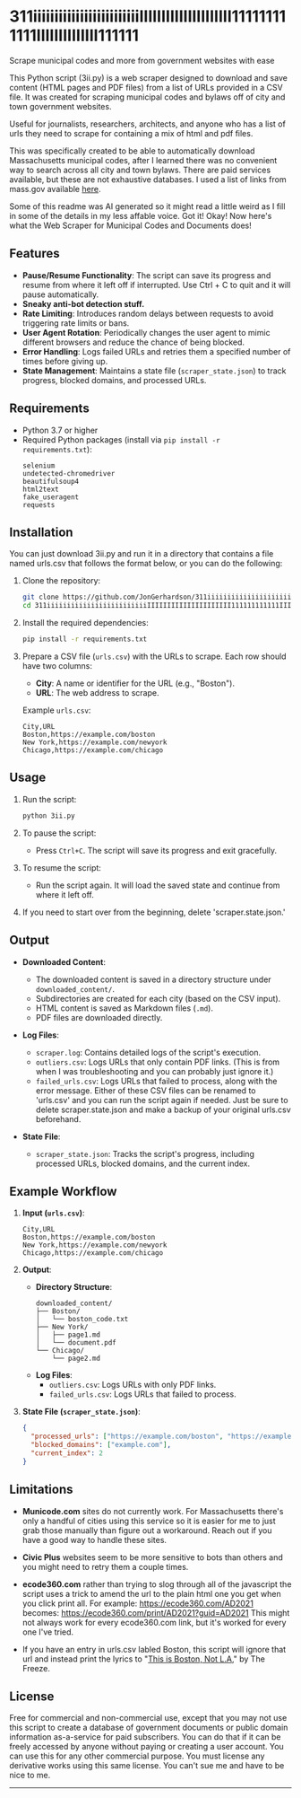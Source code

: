 # 311iiiiiiiiiiiiiiiiiiiiiiiiiIIIIIIIIIIIIIIIIIIIII111111111111IIIIIIIIIIIIII111111
Scrape municipal codes and more from government websites with ease

This Python script (3ii.py) is a web scraper designed to  download and save content (HTML pages and PDF files) from a list of URLs provided in a CSV file. It was created for scraping municipal codes and bylaws off of city and town government websites. 

Useful for journalists, researchers, architects, and anyone who has a list of urls they need to scrape for containing a mix of html and pdf files. 

This was specifically created to be able to automatically download Massachusetts municipal codes, after I learned there was no convenient way to search across all city and town bylaws. There are paid services available, but these are not exhaustive databases. I used a list of links from mass.gov available [here](https://www.mass.gov/info-details/massachusetts-city-and-town-ordinances-and-by-laws). 

Some of this readme was AI generated so it might read a little weird as I fill in some of the details in my less affable voice. Got it! Okay! Now here's what the Web Scraper for Municipal Codes and Documents does!
## Features

- **Pause/Resume Functionality**: The script can save its progress and resume from where it left off if interrupted. Use Ctrl + C to quit and it will pause automatically. 
- **Sneaky anti-bot detection stuff.**
- **Rate Limiting**: Introduces random delays between requests to avoid triggering rate limits or bans.
- **User Agent Rotation**: Periodically changes the user agent to mimic different browsers and reduce the chance of being blocked.
- **Error Handling**: Logs failed URLs and retries them a specified number of times before giving up.
- **State Management**: Maintains a state file (`scraper_state.json`) to track progress, blocked domains, and processed URLs.

## Requirements

- Python 3.7 or higher
- Required Python packages (install via `pip install -r requirements.txt`):
  ```plaintext
  selenium
  undetected-chromedriver
  beautifulsoup4
  html2text
  fake_useragent
  requests
  ```

## Installation

You can just download 3ii.py and run it in a directory that contains a file named urls.csv that follows the format below, or you can do the following: 

1. Clone the repository:
   ```bash
   git clone https://github.com/JonGerhardson/311iiiiiiiiiiiiiiiiiiiiiiiiiIIIIIIIIIIIIIIIIIIIII111111111111IIIIIIIIIIIIII111111.git
   cd 311iiiiiiiiiiiiiiiiiiiiiiiiiIIIIIIIIIIIIIIIIIIIII111111111111IIIIIIIIIIIIII111111
   ```

2. Install the required dependencies:
   ```bash
   pip install -r requirements.txt
   ```

3. Prepare a CSV file (`urls.csv`) with the URLs to scrape. Each row should have two columns:
   - **City**: A name or identifier for the URL (e.g., "Boston").
   - **URL**: The web address to scrape.

   Example `urls.csv`:
   ```csv
   City,URL
   Boston,https://example.com/boston
   New York,https://example.com/newyork
   Chicago,https://example.com/chicago
   ```

## Usage

1. Run the script:
   ```bash
   python 3ii.py
   ```

2. To pause the script:
   - Press `Ctrl+C`. The script will save its progress and exit gracefully.

3. To resume the script:
   - Run the script again. It will load the saved state and continue from where it left off.
4. If you need to start over from the beginning, delete 'scraper.state.json.'

## Output

- **Downloaded Content**:
  - The downloaded content is saved in a directory structure under `downloaded_content/`.
  - Subdirectories are created for each city (based on the CSV input).
  - HTML content is saved as Markdown files (`.md`).
  - PDF files are downloaded directly.

- **Log Files**:
  - `scraper.log`: Contains detailed logs of the script's execution.
  - `outliers.csv`: Logs URLs that only contain PDF links. (This is from when I was troubleshooting and you can probably just ignore it.)
  - `failed_urls.csv`: Logs URLs that failed to process, along with the error message.
    Either of these CSV files can be renamed to 'urls.csv' and you can run the script again if needed. Just be sure to delete scraper.state.json and make a backup of your original urls.csv beforehand. 

- **State File**:
  - `scraper_state.json`: Tracks the script's progress, including processed URLs, blocked domains, and the current index.

## Example Workflow

1. **Input (`urls.csv`)**:
   ```csv
   City,URL
   Boston,https://example.com/boston
   New York,https://example.com/newyork
   Chicago,https://example.com/chicago
   ```

2. **Output**:
   - **Directory Structure**:
     ```
     downloaded_content/
     ├── Boston/
     │   └── boston_code.txt
     ├── New York/
     │   ├── page1.md
     │   └── document.pdf
     └── Chicago/
         └── page2.md
     ```
   - **Log Files**:
     - `outliers.csv`: Logs URLs with only PDF links.
     - `failed_urls.csv`: Logs URLs that failed to process.

3. **State File (`scraper_state.json`)**:
   ```json
   {
     "processed_urls": ["https://example.com/boston", "https://example.com/newyork"],
     "blocked_domains": ["example.com"],
     "current_index": 2
   }
   ```

## Limitations

- **Municode.com** sites do not currently work. For Massachusetts there's only a handful of cities using this service so it is easier for me to just grab those manually than figure out a workaround. Reach out if you have a good way to handle these sites. 

- **Civic Plus** websites seem to be more sensitive to bots than others and you might need to retry them a couple times. 

- **ecode360.com** rather than trying to slog through all of the javascript the script uses a trick to amend the url to the plain html one you get when you click print all. 
  For example: https://ecode360.com/AD2021 
  becomes: https://ecode360.com/print/AD2021?guid=AD2021 
   This might not always work for every ecode360.com link, but it's worked for every one I've tried. 

-  If you have an entry in urls.csv labled Boston, this script will ignore that url and instead print the lyrics to "[This is Boston, Not L.A](https://youtu.be/zt-C7ZTFxbQ?si=RY4qlBbnHjZDZcaz)," by The Freeze. 
## License

Free for commercial and non-commercial use, except that you may not use this script to create a database of government documents  or public domain information as-a-service for paid subscribers. You can do that if it can be freely accessed by anyone without paying or creating a user account. You can use this for any other commercial purpose. You must license any derivative works using this same license. You can't sue me and have to be nice to me.  

---

